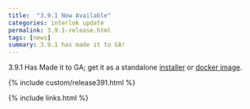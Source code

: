 ```yaml
---
title:  "3.9.1 Now Available"
categories: interlok update
permalink: 3.9.1-release.html
tags: [news]
summary: 3.9.1 has made it to GA!
---
```


3.9.1 Has Made it to GA; get it as a standalone [installer][] or [docker image][].

{% include custom/release391.html %}

[installer]: https://development.adaptris.net/installers/Interlok
[docker image]: https://hub.docker.com/r/adaptris/interlok/tags
{% include links.html %}
